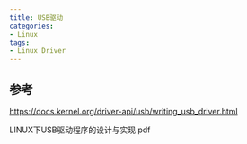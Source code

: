 ```yaml
---
title: USB驱动
categories: 
- Linux
tags:
- Linux Driver
---
```


## 参考
https://docs.kernel.org/driver-api/usb/writing_usb_driver.html

LINUX下USB驱动程序的设计与实现 pdf
